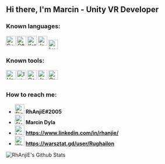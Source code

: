 ## Hi there, I'm Marcin - Unity VR Developer

### Known languages:

<img align="left" alt="C++" width="26px" src="https://simpleicons.org/icons/cplusplus.svg" />
<img align="left" alt="C#" width="26px" src="https://simpleicons.org/icons/csharp.svg" />
<img align="left" alt="Kotlin" width="26px" src="https://simpleicons.org/icons/kotlin.svg" />
<img align="left" alt="Java" width="26px" src="https://simpleicons.org/icons/java.svg" />
<img align="left" alt="Lua" width="26px" style="padding-top:10px; " src="https://simpleicons.org/icons/lua.svg" /> <br /> <br />

### Known tools:

<img align="left" alt="Unity" width="26px" src="https://simpleicons.org/icons/unity.svg" />
<img align="left" alt="Intellij" width="26px" src="https://simpleicons.org/icons/intellijidea.svg" />
<img align="left" alt="Oculus" width="26px" src="https://simpleicons.org/icons/oculus.svg" />
<img align="left" alt="Json" width="26px" src="https://simpleicons.org/icons/json.svg" />
<img align="left" alt="Gradle" width="26px" src="https://simpleicons.org/icons/gradle.svg" /> <br /><br />

### How to reach me:

- <img alt="Discord" width="26px" src="https://simpleicons.org/icons/discord.svg" /> <b>RhAnjiE#2005</b> <br />
- <img alt="Slack" width="26px" src="https://simpleicons.org/icons/slack.svg" /> <b>Marcin Dyla</b> <br />
- <img alt="Linkedin" width="26px" src="https://simpleicons.org/icons/linkedin.svg" /> <b>https://www.linkedin.com/in/rhanjie/</b> <br />
- <img alt="Warsztat.gd" width="26px" src="https://simpleicons.org/icons/wikipedia.svg" /> <b>https://warsztat.gd/user/Rughailon</b> 

<img align="left" alt="RhAnjiE's Github Stats" src="https://github-readme-stats-puce-six.vercel.app/api?username=Rhanjie&show_icons=true&hide_border=true" />
